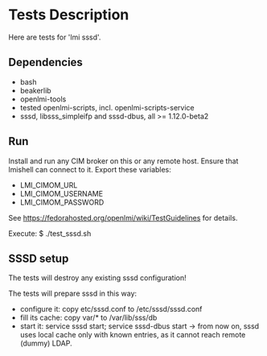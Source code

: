 Tests Description
=================
Here are tests for 'lmi sssd'.

Dependencies
------------
 * bash
 * beakerlib
 * openlmi-tools
 * tested openlmi-scripts, incl. openlmi-scripts-service
 * sssd, libsss_simpleifp and sssd-dbus, all >= 1.12.0-beta2

Run
---
Install and run any CIM broker on this or any remote host. Ensure that lmishell
can connect to it. Export these variables:

 * LMI_CIMOM_URL
 * LMI_CIMOM_USERNAME
 * LMI_CIMOM_PASSWORD


See https://fedorahosted.org/openlmi/wiki/TestGuidelines for details.

Execute:
    $ ./test_sssd.sh


SSSD setup
----------
The tests will destroy any existing sssd configuration!

The tests will prepare sssd in this way:
* configure it: copy etc/sssd.conf to /etc/sssd/sssd.conf
* fill its cache: copy var/* to /var/lib/sss/db
* start it: service sssd start; service sssd-dbus start
-> from now on, sssd uses local cache only with known entries,
   as it cannot reach remote (dummy) LDAP.


